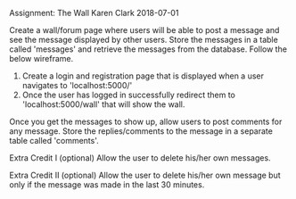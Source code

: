 Assignment: The Wall
Karen Clark
2018-07-01

Create a wall/forum page where users will be able to post a message and see the message displayed by other users. Store the messages in a table called 'messages' and retrieve the messages from the database. Follow the below wireframe.

1. Create a login and registration page that is displayed when a user navigates to 'localhost:5000/'
2. Once the user has logged in successfully redirect them to 'localhost:5000/wall' that will show the wall.

Once you get the messages to show up, allow users to post comments for any message. Store the replies/comments to the message in a separate table called 'comments'.

Extra Credit I (optional) 
Allow the user to delete his/her own messages.

Extra Credit II (optional)
Allow the user to delete his/her own message but only if the message was made in the last 30 minutes.